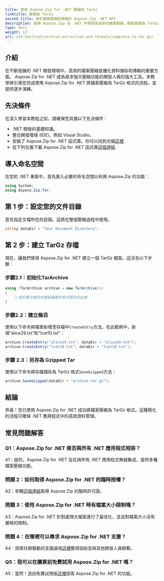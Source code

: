 ```yaml
---
title: 使用 Aspose.Zip for .NET 壓縮為 TarGz
linktitle: 壓縮為 TarGz
second_title: 用於檔案壓縮和歸檔的 Aspose.Zip .NET API
description: 使用 Aspose.Zip 在 .NET 中探索高效率的檔案壓縮。輕鬆壓縮為 TarGz。
type: docs
weight: 12
url: /zh-hant/net/archive-extraction-and-formats/compress-to-tar-gz/
---
```

## 介紹

在不斷發展的 .NET 開發環境中，高效的檔案壓縮是優化資料儲存和傳輸的重要方面。 Aspose.Zip for .NET 成為尋求強大壓縮功能的開發人員的強大工具。本教學將引導您完成使用 Aspose.Zip for .NET 將檔案壓縮為 TarGz 格式的流程，並提供逐步演練。

## 先決條件

在深入學習本教程之前，請確保您具備以下先決條件：

- .NET 開發的基礎知識。
- 整合開發環境 (IDE)，例如 Visual Studio。
- 安裝了 Aspose.Zip for .NET 函式庫。你可以找到文檔[這裡](https://reference.aspose.com/zip/net/).
- 從下列位置下載 Aspose.Zip for .NET 函式庫[這個連結](https://releases.aspose.com/zip/net/).

## 導入命名空間

在您的 .NET 專案中，首先匯入必要的命名空間以利用 Aspose.Zip 的功能：

```csharp
using System;
using Aspose.Zip.Tar;
```

## 第 1 步：設定您的文件目錄

首先指定文檔所在的目錄。這將在整個壓縮過程中使用。

```csharp
string dataDir = "Your Document Directory";
```

## 第 2 步：建立 TarGz 存檔

現在，讓我們使用 Aspose.Zip for .NET 建立一個 TarGz 檔案。這涉及以下步驟：

### 步驟2.1：初始化TarArchive

```csharp
using (TarArchive archive = new TarArchive())
{
    //用於建立條目和壓縮檔案的程式碼位於此處
}
```

### 步驟2.2：建立條目

使用以下命令將檔案新增至存檔中`CreateEntry`方法。在此範例中，新增“alice29.txt”和“lcet10.txt”：

```csharp
archive.CreateEntry("alice29.txt", dataDir + "alice29.txt");
archive.CreateEntry("lcet10.txt", dataDir + "lcet10.txt");
```

### 步驟 2.3：另存為 Gzipped Tar

使用以下命令將存檔儲存為 TarGz 格式`SaveGzipped`方法：

```csharp
archive.SaveGzipped(dataDir + "archive.tar.gz");
```

## 結論

恭喜！您已使用 Aspose.Zip for .NET 成功將檔案壓縮為 TarGz 格式。這種簡化的流程可確保 .NET 應用程式中的高效資料管理。

## 常見問題解答

### Q1：Aspose.Zip for .NET 是否與所有 .NET 應用程式相容？
A1：是的，Aspose.Zip for .NET 旨在與所有 .NET 應用程式無縫集成，提供多種檔案壓縮功能。

### 問題 2：如何取得 Aspose.Zip for .NET 的臨時授權？

 A2：參觀[這個連結](https://purchase.aspose.com/temporary-license/)取得 Aspose.Zip 的臨時許可證。

### 問題 3：使用 Aspose.Zip for .NET 時有檔案大小限制嗎？

A3：Aspose.Zip for .NET 針對處理大檔案進行了最佳化，並且對檔案大小沒有嚴格的限制。

### 問題 4：在哪裡可以尋求 Aspose.Zip for .NET 支援？

 A4：探索社群驅動的支援論壇[這裡](https://forum.aspose.com/c/zip/37)獲得協助並與其他開發人員聯繫。

### Q5：我可以在購買前免費試用 Aspose.Zip for .NET 嗎？

 A5：當然！造訪免費試用版[這裡](https://releases.aspose.com/zip/net)探索 Aspose.Zip for .NET 的功能。